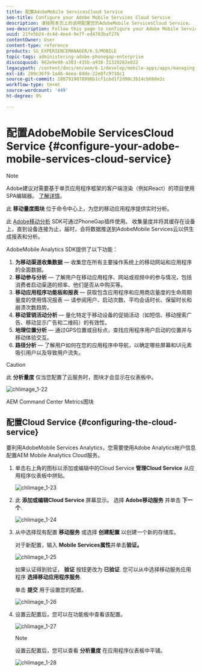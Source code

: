 ```yaml
---
title: 配置AdobeMobile ServicesCloud Service
seo-title: Configure your Adobe Mobile Services Cloud Service
description: 请按照本页上的说明配置您的AdobeMobile ServicesCloud Service。
seo-description: Follow this page to configure your Adobe Mobile Services Cloud Service.
uuid: 21fe5b24-dc4d-4ee4-9e7f-ed4783baf276
contentOwner: User
content-type: reference
products: SG_EXPERIENCEMANAGER/6.5/MOBILE
topic-tags: administering-adobe-phonegap-enterprise
discoiquuid: 962e9e98-a303-435b-a938-31319282e022
legacypath: /content/docs/en/aem/6-1/develop/mobile-apps/apps/managing-aem-mobile-apps/configure-your-adobe-phonegap-build-cloud-service1
exl-id: 209c36f9-1a4b-4eea-8dde-22e0fc9718c1
source-git-commit: 1807919078996b1cf1cbd1f2d90c3b14cb660e2c
workflow-type: tm+mt
source-wordcount: '449'
ht-degree: 0%

---
```


# 配置AdobeMobile ServicesCloud Service {#configure-your-adobe-mobile-services-cloud-service}

>[!NOTE]
>
>Adobe建议对需要基于单页应用程序框架的客户端渲染（例如React）的项目使用SPA编辑器。 [了解详情](/help/sites-developing/spa-overview.md)。

此 **移动量度图块** 位于命令中心上，为您的移动应用程序提供实时分析。

此 [Adobe移动分析](https://www.adobe.com/ca/solutions/digital-analytics/mobile-web-apps-analytics.html) SDK可通过PhoneGap插件使用。 收集量度并将其缓存在设备上，直到设备连接为止，届时，会将数据推送到AdobeMobile Services云以供生成报表和分析。

AdobeMobile Analytics SDK提供了以下功能：

1. **为移动渠道收集数据**  — 收集您在所有主要操作系统上的移动网站和应用程序的全面数据。
1. **移动参与分析**  — 了解用户在移动应用程序、网站或视频中的参与情况，包括消费者启动渠道的频率、他们是否从中购买等。
1. **移动应用程序功能板和报表**  — 获取包含应用程序和应用商店量度的生命周期量度的使用情况报表 — 请参阅用户、启动次数、平均会话时长、保留时长和崩溃次数趋势。
1. **移动营销活动分析**  — 量化特定于移动设备的促销活动（如短信、移动搜索广告、移动显示广告和二维码）的有效性。
1. **地理位置分析**  — 通过GPS位置或目标点，查找应用程序用户启动的位置并与移动体验交互。
1. **路径分析**  — 了解用户如何在您的应用程序中导航，以确定哪些屏幕和UI元素吸引用户以及导致用户流失。

>[!CAUTION]
>
>此 **分析量度** 仅当您配置了云服务时，图块才会显示在仪表板中。

![chlimage_1-22](assets/chlimage_1-22.png)

AEM Command Center Metrics图块

## 配置Cloud Service {#configuring-the-cloud-service}

要利用AdobeMobile Services Analytics，您需要使用Adobe Analytics帐户信息配置AEM Mobile Analytics Cloud服务。

1. 单击右上角的图标以添加或编辑中的Cloud Service **管理Cloud Service** 从应用程序仪表板中拼贴。

   ![chlimage_1-23](assets/chlimage_1-23.png)

1. 此 **添加或编辑Cloud Service** 屏幕显示。 选择 **Adobe移动服务** 并单击 **下一个**.

   ![chlimage_1-24](assets/chlimage_1-24.png)

1. 从中选择现有配置 **移动服务** 或选择 **创建配置** 以创建一个新的存储库。

   对于新配置，输入 **Mobile Services属性**&#x200B;并单击&#x200B;**验证。**

   ![chlimage_1-25](assets/chlimage_1-25.png)

   如果认证得到验证， **验证** 按钮更改为 **已验证**. 您可以从中选择移动服务应用程序 **选择移动应用程序服务**.

   单击 **提交** 用于设置您的配置。

   ![chlimage_1-26](assets/chlimage_1-26.png)

1. 设置云配置后，您可以在功能板中查看该配置。

   ![chlimage_1-27](assets/chlimage_1-27.png)

   >[!NOTE]
   >
   >设置云配置后，您可以查看 **分析量度** 在应用程序仪表板中平铺。

   ![chlimage_1-28](assets/chlimage_1-28.png)
